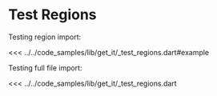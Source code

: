 # Test Regions

Testing region import:

<<< ../../code_samples/lib/get_it/_test_regions.dart#example

Testing full file import:

<<< ../../code_samples/lib/get_it/_test_regions.dart
